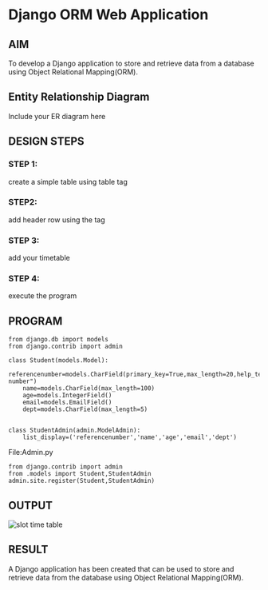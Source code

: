 # Django ORM Web Application

## AIM
To develop a Django application to store and retrieve data from a database using Object Relational Mapping(ORM).

## Entity Relationship Diagram

Include your ER diagram here

## DESIGN STEPS

### STEP 1:
create a simple table using table tag

### STEP2:
add header row using the tag
### STEP 3:
add your timetable

### STEP 4:
execute the program

## PROGRAM
~~~
from django.db import models
from django.contrib import admin

class Student(models.Model):
    referencenumber=models.CharField(primary_key=True,max_length=20,help_text="reference number")
    name=models.CharField(max_length=100)
    age=models.IntegerField()
    email=models.EmailField()
    dept=models.CharField(max_length=5)


class StudentAdmin(admin.ModelAdmin):
    list_display=('referencenumber','name','age','email','dept')
~~~
File:Admin.py
~~~
from django.contrib import admin
from .models import Student,StudentAdmin
admin.site.register(Student,StudentAdmin)
~~~
## OUTPUT
![slot time table](https://github.com/sanjay0208/django-orm-app/assets/119406959/4ff30c9a-ca58-4257-ad28-7adb80dd59a4)


## RESULT
A Django application has been created that can be used to store and retrieve data from the database using Object Relational Mapping(ORM).
